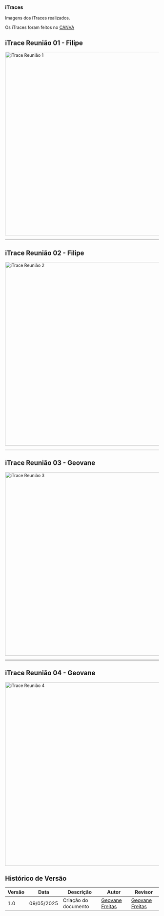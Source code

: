 ### iTraces

Imagens dos iTraces realizados.

Os iTraces foram feitos no [CANVA](https://www.canva.com/design/DAGkEbH13fc/feFVkI5FPLkbRa1dZYZm5Q/edit)

## iTrace Reunião 01 - Filipe

<img src="/Modelagem/extras/iTraces/iTrace-01.png" alt="iTrace Reunião 1" width="600">

***

## iTrace Reunião 02 - Filipe

<img src="/Modelagem/extras/iTraces/iTrace-02.png" alt="iTrace Reunião 2" width="600">

***

## iTrace Reunião 03 - Geovane

<img src="/Modelagem/extras/iTraces/iTrace-03.png" alt="iTrace Reunião 3" width="600">

***

## iTrace Reunião 04 - Geovane

<img src="/Modelagem/extras/iTraces/iTrace-04.png" alt="iTrace Reunião 4" width="600">

## Histórico de Versão

| Versão | Data | Descrição | Autor | Revisor |
|--------|------|-----------|-------|---------|
| 1.0 | 09/05/2025 | Criação do documento | [Geovane Freitas][GeovaneGH] | [Geovane Freitas][GeovaneGH] |

[DiegoGH]: https://github.com/DiegoCarlito
[FilipeGH]: https://github.com/Filipe-002
[GenilsonGH]: https://github.com/GenilsonJrs
[GeovaneGH]: https://github.com/GeovaneSFT
[GuilhermeGH]: https://github.com/Guilermanoo
[GustavoGH]: https://github.com/gustaallves
[JoãoVitorGH]: https://github.com/Joa0v
[MarcosGH]: https://github.com/Marcosatc147
[NicollasGH]: https://github.com/Nicollaxs
[Pedro Henrique]: https://github.com/PedroHhenriq
[SamuelGH]: https://github.com/SamuelRicosta